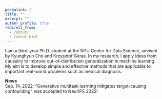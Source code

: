 ```yaml
---
permalink: /
title: ""
excerpt: ""
author_profile: true
redirect_from: 
  - /about/
  - /about.html
---
```

  
I am a third-year Ph.D. student at the NYU Center for Data Science, advised by Kyunghyun Cho and Krzysztof Geras. In 
my research, I apply ideas from causality to improve out-of-distribution generalization in machine learning. My aim is 
to develop simple and effective methods that are applicable to important real-world problems such as medical diagnosis.

**News**  
Sep. 14, 2022: "Generative multitask learning mitigates target-causing confounding" was accepted to NeurIPS 2022!